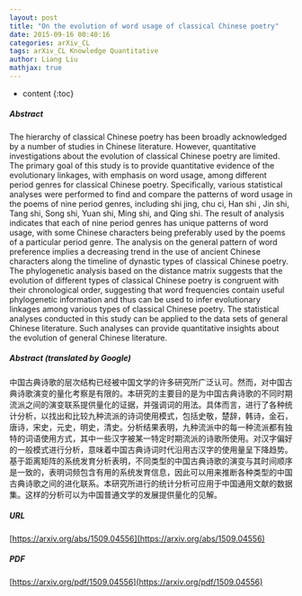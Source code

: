 ```yaml
---
layout: post
title: "On the evolution of word usage of classical Chinese poetry"
date: 2015-09-16 00:40:16
categories: arXiv_CL
tags: arXiv_CL Knowledge Quantitative
author: Liang Liu
mathjax: true
---
```


* content
{:toc}

##### Abstract
The hierarchy of classical Chinese poetry has been broadly acknowledged by a number of studies in Chinese literature. However, quantitative investigations about the evolution of classical Chinese poetry are limited. The primary goal of this study is to provide quantitative evidence of the evolutionary linkages, with emphasis on word usage, among different period genres for classical Chinese poetry. Specifically, various statistical analyses were performed to find and compare the patterns of word usage in the poems of nine period genres, including shi jing, chu ci, Han shi , Jin shi, Tang shi, Song shi, Yuan shi, Ming shi, and Qing shi. The result of analysis indicates that each of nine period genres has unique patterns of word usage, with some Chinese characters being preferably used by the poems of a particular period genre. The analysis on the general pattern of word preference implies a decreasing trend in the use of ancient Chinese characters along the timeline of dynastic types of classical Chinese poetry. The phylogenetic analysis based on the distance matrix suggests that the evolution of different types of classical Chinese poetry is congruent with their chronological order, suggesting that word frequencies contain useful phylogenetic information and thus can be used to infer evolutionary linkages among various types of classical Chinese poetry. The statistical analyses conducted in this study can be applied to the data sets of general Chinese literature. Such analyses can provide quantitative insights about the evolution of general Chinese literature.

##### Abstract (translated by Google)
中国古典诗歌的层次结构已经被中国文学的许多研究所广泛认可。然而，对中国古典诗歌演变的量化考察是有限的。本研究的主要目的是为中国古典诗歌的不同时期流派之间的演变联系提供量化的证据，并强调词的用法。具体而言，进行了各种统计分析，以找出和比较九种流派的诗词使用模式，包括史敬，楚辞，韩诗，金石，唐诗，宋史，元史，明史，清史。分析结果表明，九种流派中的每一种流派都有独特的词语使用方式，其中一些汉字被某一特定时期流派的诗歌所使用。对汉字偏好的一般模式进行分析，意味着中国古典诗词时代沿用古汉字的使用量呈下降趋势。基于距离矩阵的系统发育分析表明，不同类型的中国古典诗歌的演变与其时间顺序是一致的，表明词频包含有用的系统发育信息，因此可以用来推断各种类型的中国古典诗歌之间的进化联系。本研究所进行的统计分析可应用于中国通用文献的数据集。这样的分析可以为中国普通文学的发展提供量化的见解。

##### URL
[https://arxiv.org/abs/1509.04556](https://arxiv.org/abs/1509.04556)

##### PDF
[https://arxiv.org/pdf/1509.04556](https://arxiv.org/pdf/1509.04556)

